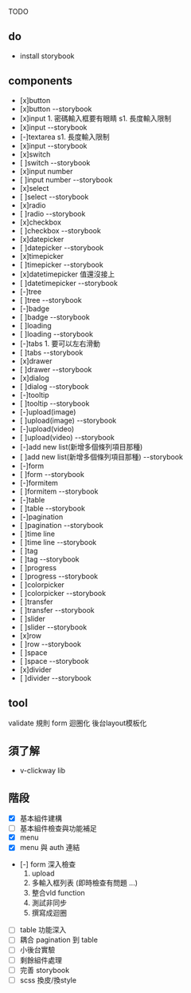 TODO

## do

- install storybook

## components

- [x]button
- [x]button --storybook
- [x]input 1. 密碼輸入框要有眼睛 s1. 長度輸入限制
- [x]input --storybook
- [-]textarea  s1. 長度輸入限制
- [x]input --storybook
- [x]switch
- [ ]switch --storybook
- [x]input number
- [ ]input number --storybook
- [x]select
- [ ]select --storybook
- [x]radio 
- [ ]radio --storybook
- [x]checkbox 
- [ ]checkbox  --storybook
- [x]datepicker  
- [ ]datepicker --storybook
- [x]timepicker  
- [ ]timepicker --storybook
- [x]datetimepicker 值還沒接上
- [ ]datetimepicker --storybook
- [-]tree 
- [ ]tree --storybook
- [-]badge
- [ ]badge --storybook
- [ ]loading
- [ ]loading --storybook
- [-]tabs 1. 要可以左右滑動
- [ ]tabs --storybook
- [x]drawer 
- [ ]drawer --storybook
- [x]dialog 
- [ ]dialog --storybook
- [-]tooltip 
- [ ]tooltip --storybook
- [-]upload(image)
- [ ]upload(image) --storybook
- [-]upload(video)
- [ ]upload(video) --storybook
- [-]add new list(新增多個條列項目那種) 
- [ ]add new list(新增多個條列項目那種) --storybook
- [-]form
- [ ]form --storybook
- [-]formitem
- [ ]formitem --storybook
- [-]table
- [ ]table --storybook
- [-]pagination
- [ ]pagination --storybook
- [ ]time line
- [ ]time line --storybook
- [ ]tag
- [ ]tag --storybook
- [ ]progress
- [ ]progress --storybook
- [ ]colorpicker
- [ ]colorpicker --storybook
- [ ]transfer
- [ ]transfer --storybook
- [ ]slider
- [ ]slider --storybook
- [x]row
- [ ]row --storybook
- [ ]space
- [ ]space --storybook
- [x]divider
- [ ]divider --storybook

## tool

validate 規則
form 迴圈化
後台layout模板化

## 須了解

- v-clickway lib

## 階段

- [x] 基本組件建構
- [ ] 基本組件檢查與功能補足
- [x] menu
- [x] menu 與 auth 連結 
- [-] form 深入檢查 
  1. upload
  2. 多輸入框列表 (即時檢查有問題 ...)
  3. 整合vld function
  4. 測試非同步
  5.  撰寫成迴圈
- [ ] table 功能深入
- [ ] 耦合 pagination 到 table
- [ ] 小後台實驗
- [ ] 剩餘組件處理
- [ ] 完善 storybook
- [ ] scss 換皮/換style